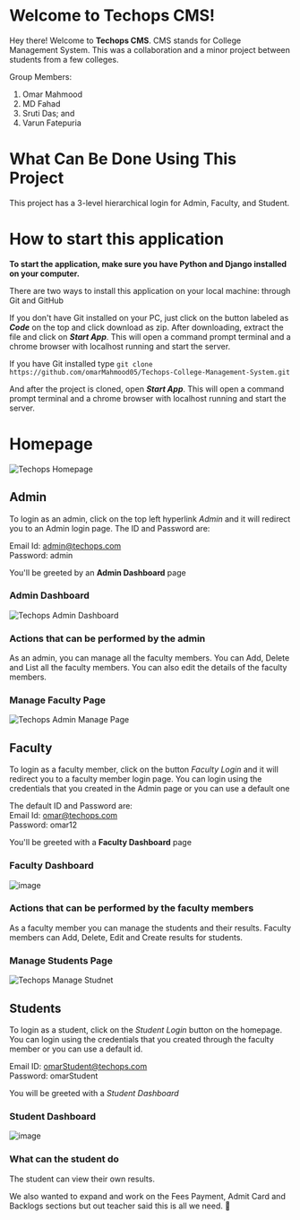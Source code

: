 # Welcome to Techops CMS!

Hey there! Welcome to **Techops CMS**. CMS stands for College Management System. This was a collaboration and a minor project between students from a few colleges.

Group Members:

 1. Omar Mahmood
 2. MD Fahad
 3. Sruti Das; and
 4. Varun Fatepuria 

# What Can Be Done Using This Project
This project has a 3-level hierarchical login for Admin, Faculty, and Student.

# How to start this application
**To start the application, make sure you have Python and Django installed on your computer.**

There are two ways to install this application on your local machine: through Git and GitHub

If you don't have Git installed on your PC, just click on the button labeled as ***Code*** on the top and click download as zip. After downloading, extract the file and click on ***Start App***. This will open a command prompt terminal and a chrome browser with localhost running and start the server.

If you have Git installed type `git clone https://github.com/omarMahmood05/Techops-College-Management-System.git`

And after the project is cloned, open ***Start App***. This will open a command prompt terminal and a chrome browser with localhost running and start the server.

# Homepage

![Techops Homepage](https://drive.google.com/uc?export=view&id=11uiUp3d8mZSjQV_vU9DcAmPoGvs0FpJN)

## Admin

To login as an admin, click on the top left hyperlink *Admin* and it will redirect you to an Admin login page.
The ID and Password are:

Email Id: admin@techops.com <br>
Password: admin

You'll be greeted by an **Admin Dashboard** page

### Admin Dashboard
![Techops Admin Dashboard](https://drive.google.com/uc?export=view&id=12QEIQyDpzA5labeBZm06y1v_8xg45gsc)

### Actions that can be performed by the admin
As an admin, you can manage all the faculty members. 
You can Add, Delete and List all the faculty members. You can also edit the details of the faculty members.

### Manage Faculty Page
![Techops Admin Manage Page](https://drive.google.com/uc?export=view&id=12O7KTz5u_hFJ1xVldq_EQI0GpvF7XWAH)

## Faculty
To login as a faculty member, click on the button *Faculty Login* and it will redirect you to a faculty member login page. 
You can login using the credentials that you created in the Admin page or you can use a default one

The default ID and Password are: <br>
Email Id: omar@techops.com <br>
Password: omar12 <br>

You'll be greeted with a **Faculty Dashboard** page

### Faculty Dashboard
![image](https://drive.google.com/uc?export=view&id=12AfEuz6zj6uav5gxGDtSdfFMbVo95X1k)

### Actions that can be performed by the faculty members
As a faculty member you can manage the students and their results. 
Faculty members can Add, Delete, Edit and Create results for students.

### Manage Students Page
![Techops Manage Studnet](https://drive.google.com/uc?export=view&id=120_kzGpaI5gmtJW8E5oXhMI2bStfNceD)

## Students
To login as a student, click on the *Student Login* button on the homepage.
You can login using the credentials that you created through the faculty member or you can use a default id.

Email ID: omarStudent@techops.com <br>
Password: omarStudent <br>

You will be greeted with a *Student Dashboard*

### Student Dashboard
![image](https://drive.google.com/uc?export=view&id=11eRlZ6MQ0w6etCYpfp5HQTl4LPQsDmDN)

### What can the student do
The student can view their own results. 

We also wanted to expand and work on the Fees Payment, Admit Card and Backlogs sections but out teacher said this is all we need. 🤠
